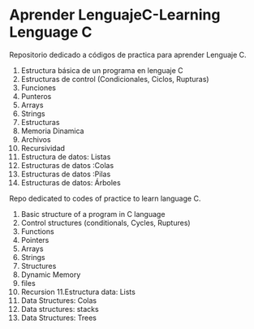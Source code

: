 # Aprender LenguajeC-Learning Lenguage C
Repositorio dedicado a códigos de practica para aprender Lenguaje C.

1. Estructura básica de un programa en lenguaje C
2. Estructuras de control (Condicionales, Ciclos, Rupturas)
3. Funciones
4. Punteros
5. Arrays
6. Strings
7. Estructuras
8. Memoria Dinamica
9. Archivos
10. Recursividad
11. Estructura de datos: Listas
12. Estructuras de datos :Colas
13. Estructuras de datos :Pilas
14. Estructuras de datos: Árboles

Repo dedicated to codes of practice to learn language C.

1. Basic structure of a program in C language
2. Control structures (conditionals, Cycles, Ruptures)
3. Functions
4. Pointers
5. Arrays
6. Strings
7. Structures
8. Dynamic Memory
9. files
10. Recursion
11.Estructura data: Lists
12. Data Structures: Colas
13. Data structures: stacks
14. Data Structures: Trees
